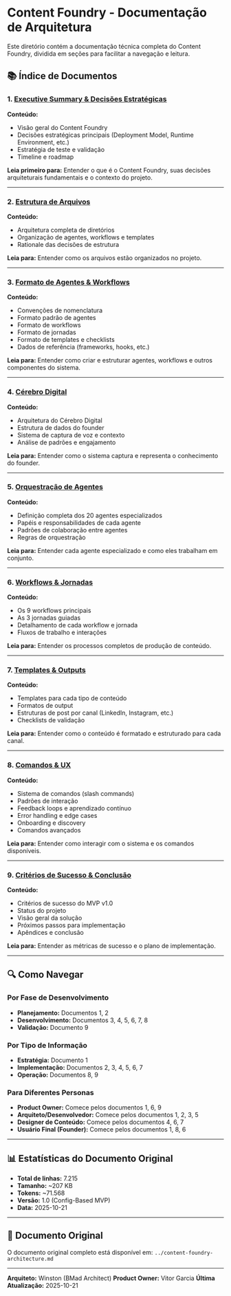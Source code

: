 # Content Foundry - Documentação de Arquitetura

Este diretório contém a documentação técnica completa do Content Foundry, dividida em seções para facilitar a navegação e leitura.

## 📚 Índice de Documentos

### 1. [Executive Summary & Decisões Estratégicas](./01-executive-summary.md)
**Conteúdo:**
- Visão geral do Content Foundry
- Decisões estratégicas principais (Deployment Model, Runtime Environment, etc.)
- Estratégia de teste e validação
- Timeline e roadmap

**Leia primeiro para:** Entender o que é o Content Foundry, suas decisões arquiteturais fundamentais e o contexto do projeto.

---

### 2. [Estrutura de Arquivos](./02-estrutura-arquivos.md)
**Conteúdo:**
- Arquitetura completa de diretórios
- Organização de agentes, workflows e templates
- Rationale das decisões de estrutura

**Leia para:** Entender como os arquivos estão organizados no projeto.

---

### 3. [Formato de Agentes & Workflows](./03-formato-agentes-workflows.md)
**Conteúdo:**
- Convenções de nomenclatura
- Formato padrão de agentes
- Formato de workflows
- Formato de jornadas
- Formato de templates e checklists
- Dados de referência (frameworks, hooks, etc.)

**Leia para:** Entender como criar e estruturar agentes, workflows e outros componentes do sistema.

---

### 4. [Cérebro Digital](./04-cerebro-digital.md)
**Conteúdo:**
- Arquitetura do Cérebro Digital
- Estrutura de dados do founder
- Sistema de captura de voz e contexto
- Análise de padrões e engajamento

**Leia para:** Entender como o sistema captura e representa o conhecimento do founder.

---

### 5. [Orquestração de Agentes](./05-orquestracao-agentes.md)
**Conteúdo:**
- Definição completa dos 20 agentes especializados
- Papéis e responsabilidades de cada agente
- Padrões de colaboração entre agentes
- Regras de orquestração

**Leia para:** Entender cada agente especializado e como eles trabalham em conjunto.

---

### 6. [Workflows & Jornadas](./06-workflows-jornadas.md)
**Conteúdo:**
- Os 9 workflows principais
- As 3 jornadas guiadas
- Detalhamento de cada workflow e jornada
- Fluxos de trabalho e interações

**Leia para:** Entender os processos completos de produção de conteúdo.

---

### 7. [Templates & Outputs](./07-templates-outputs.md)
**Conteúdo:**
- Templates para cada tipo de conteúdo
- Formatos de output
- Estruturas de post por canal (LinkedIn, Instagram, etc.)
- Checklists de validação

**Leia para:** Entender como o conteúdo é formatado e estruturado para cada canal.

---

### 8. [Comandos & UX](./08-comandos-ux.md)
**Conteúdo:**
- Sistema de comandos (slash commands)
- Padrões de interação
- Feedback loops e aprendizado contínuo
- Error handling e edge cases
- Onboarding e discovery
- Comandos avançados

**Leia para:** Entender como interagir com o sistema e os comandos disponíveis.

---

### 9. [Critérios de Sucesso & Conclusão](./09-criterios-sucesso.md)
**Conteúdo:**
- Critérios de sucesso do MVP v1.0
- Status do projeto
- Visão geral da solução
- Próximos passos para implementação
- Apêndices e conclusão

**Leia para:** Entender as métricas de sucesso e o plano de implementação.

---

## 🔍 Como Navegar

### Por Fase de Desenvolvimento
- **Planejamento:** Documentos 1, 2
- **Desenvolvimento:** Documentos 3, 4, 5, 6, 7, 8
- **Validação:** Documento 9

### Por Tipo de Informação
- **Estratégia:** Documento 1
- **Implementação:** Documentos 2, 3, 4, 5, 6, 7
- **Operação:** Documentos 8, 9

### Para Diferentes Personas
- **Product Owner:** Comece pelos documentos 1, 6, 9
- **Arquiteto/Desenvolvedor:** Comece pelos documentos 1, 2, 3, 5
- **Designer de Conteúdo:** Comece pelos documentos 4, 6, 7
- **Usuário Final (Founder):** Comece pelos documentos 1, 8, 6

---

## 📊 Estatísticas do Documento Original

- **Total de linhas:** 7.215
- **Tamanho:** ~207 KB
- **Tokens:** ~71.568
- **Versão:** 1.0 (Config-Based MVP)
- **Data:** 2025-10-21

---

## 🔗 Documento Original

O documento original completo está disponível em: `../content-foundry-architecture.md`

---

**Arquiteto:** Winston (BMad Architect)
**Product Owner:** Vitor Garcia
**Última Atualização:** 2025-10-21
